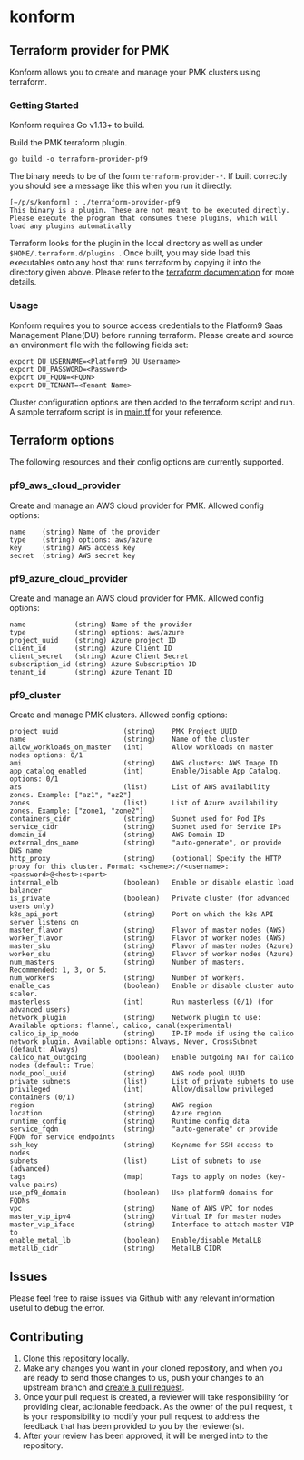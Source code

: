 # konform

## Terraform provider for PMK

Konform allows you to create and manage your PMK clusters using terraform.

### Getting Started

Konform requires Go v1.13+ to build.

Build the PMK terraform plugin.

```shell
go build -o terraform-provider-pf9
```

The binary needs to be of the form `terraform-provider-*`. If built correctly you should see a message like this when you run it directly:

```shell
[~/p/s/konform] : ./terraform-provider-pf9
This binary is a plugin. These are not meant to be executed directly.
Please execute the program that consumes these plugins, which will
load any plugins automatically
```

Terraform looks for the plugin in the local directory as well as under `$HOME/.terraform.d/plugins `. Once built, you may side load this executables onto any host that runs terraform by copying it into the directory given above. Please refer to the [terraform documentation](https://www.terraform.io/docs/configuration/providers.html#third-party-plugins) for more details.

### Usage

Konform requires you to source access credentials to the Platform9 Saas Management Plane(DU) before running terraform. Please create and source an environment file with the following fields set:

```shell
export DU_USERNAME=<Platform9 DU Username>
export DU_PASSWORD=<Password>
export DU_FQDN=<FQDN>
export DU_TENANT=<Tenant Name>
```

Cluster configuration options are then added to the terraform script and run. A sample terraform script is in [main.tf](https://github.com/platform9/konform/blob/master/main.tf) for your reference.

## Terraform options
The following resources and their config options are currently supported.

### pf9_aws_cloud_provider
Create and manage an AWS cloud provider for PMK. Allowed config options:
```
name    (string) Name of the provider
type    (string) options: aws/azure
key     (string) AWS access key
secret  (string) AWS secret key
```

### pf9_azure_cloud_provider
Create and manage an AWS cloud provider for PMK. Allowed config options:
```
name            (string) Name of the provider
type            (string) options: aws/azure
project_uuid    (string) Azure project ID
client_id       (string) Azure Client ID
client_secret   (string) Azure Client Secret
subscription_id (string) Azure Subscription ID
tenant_id       (string) Azure Tenant ID
```

### pf9_cluster
Create and manage PMK clusters. Allowed config options:
```
project_uuid                (string)    PMK Project UUID
name                        (string)    Name of the cluster
allow_workloads_on_master   (int)       Allow workloads on master nodes options: 0/1
ami                         (string)    AWS clusters: AWS Image ID
app_catalog_enabled         (int)       Enable/Disable App Catalog. options: 0/1
azs                         (list)      List of AWS availability zones. Example: ["az1", "az2"]
zones                       (list)      List of Azure availability zones. Example: ["zone1, "zone2"]
containers_cidr             (string)    Subnet used for Pod IPs
service_cidr                (string)    Subnet used for Service IPs
domain_id                   (string)    AWS Domain ID
external_dns_name           (string)    "auto-generate", or provide DNS name
http_proxy                  (string)    (optional) Specify the HTTP proxy for this cluster. Format: <scheme>://<username>:<password>@<host>:<port>
internal_elb                (boolean)   Enable or disable elastic load balancer
is_private                  (boolean)   Private cluster (for advanced users only)
k8s_api_port                (string)    Port on which the k8s API server listens on
master_flavor               (string)    Flavor of master nodes (AWS)
worker_flavor               (string)    Flavor of worker nodes (AWS)
master_sku                  (string)    Flavor of master nodes (Azure)
worker_sku                  (string)    Flavor of worker nodes (Azure)
num_masters                 (string)    Number of masters. Recommended: 1, 3, or 5.
num_workers                 (string)    Number of workers.
enable_cas                  (boolean)   Enable or disable cluster auto scaler.
masterless                  (int)       Run masterless (0/1) (for advanced users)    
network_plugin              (string)    Network plugin to use: Available options: flannel, calico, canal(experimental)
calico_ip_ip_mode           (string)    IP-IP mode if using the calico network plugin. Available options: Always, Never, CrossSubnet (default: Always)
calico_nat_outgoing         (boolean)   Enable outgoing NAT for calico nodes (default: True)
node_pool_uuid              (string)    AWS node pool UUID
private_subnets             (list)      List of private subnets to use
privileged                  (int)       Allow/disallow privileged containers (0/1)    
region                      (string)    AWS region
location                    (string)    Azure region
runtime_config              (string)    Runtime config data
service_fqdn                (string)    "auto-generate" or provide FQDN for service endpoints
ssh_key                     (string)    Keyname for SSH access to nodes
subnets                     (list)      List of subnets to use (advanced)
tags                        (map)       Tags to apply on nodes (key-value pairs)
use_pf9_domain              (boolean)   Use platform9 domains for FQDNs
vpc                         (string)    Name of AWS VPC for nodes
master_vip_ipv4             (string)    Virtual IP for master nodes
master_vip_iface            (string)    Interface to attach master VIP to
enable_metal_lb             (boolean)   Enable/disable MetalLB
metallb_cidr                (string)    MetalLB CIDR
```

## Issues
Please feel free to raise issues via Github with any relevant information useful to debug the error.

## Contributing

1. Clone this repository locally.
2. Make any changes you want in your cloned repository, and when you are ready to send those changes to us, push your changes to an upstream branch and [create a pull request](https://help.github.com/articles/creating-a-pull-request/).
3. Once your pull request is created, a reviewer will take responsibility for providing clear, actionable feedback. As the owner of the pull request, it is your responsibility to modify your pull request to address the feedback that has been provided to you by the reviewer(s).
4. After your review has been approved, it will be merged into to the repository.
